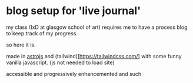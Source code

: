 # blog setup for 'live journal'

my class (IxD at glasgow school of art) requires me to have a process blog to keep track of my progress.

so here it is.

made in [astrojs](https://astro.build/) and (tailwind)[https://tailwindcss.com/] with some funny vanilla javascript. (js not needed to load site)

accessible and progressively enhancemented and such
